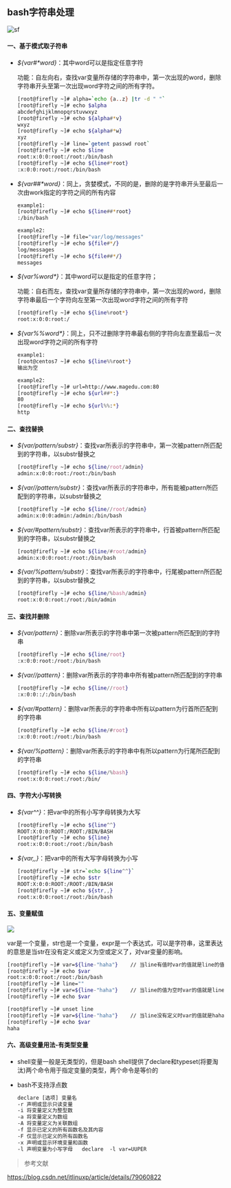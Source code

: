 ## bash字符串处理

![sf](http://img-note.wuqianlin.cn/img-md/2018-09-17-061438.jpg)



#### 一、基于模式取子符串 

- *${var#\*word}*：其中word可以是指定任意字符

  功能：自左向右，查找var变量所存储的字符串中，第一次出现的word，删除字符串开头至第一次出现word字符之间的所有字符。

  ```bash
  [root@firefly ~]# alpha=`echo {a..z} |tr -d " "`
  [root@firefly ~]# echo $alpha
  abcdefghijklmnopqrstuvwxyz
  [root@firefly ~]# echo ${alpha#*v}
  wxyz
  [root@firefly ~]# echo ${alpha#*w}
  xyz
  [root@firefly ~]# line=`getent passwd root`
  [root@firefly ~]# echo $line
  root:x:0:0:root:/root:/bin/bash
  [root@firefly ~]# echo ${line#*root}
  :x:0:0:root:/root:/bin/bash
  ```

- *${var##\*word}*：同上，贪婪模式，不同的是，删除的是字符串开头至最后一次由work指定的字符之间的所有内容 

  ```bash
  example1:
  [root@firefly ~]# echo ${line##*root} 
  :/bin/bash
  
  example2:
  [root@firefly ~]# file="var/log/messages"
  [root@firefly ~]# echo ${file#*/}
  log/messages
  [root@firefly ~]# echo ${file##*/}
  messages
  ```

- *${var%word\*}*：其中word可以是指定的任意字符；

  功能：自右而左，查找var变量所存储的字符串中，第一次出现的word，删除字符串最后一个字符向左至第一次出现word字符之间的所有字符 

  ```bash
  [root@firefly ~]# echo ${line%root*}
  root:x:0:0:root:/
  ```

- *${var%%word\*}*：同上，只不过删除字符串最右侧的字符向左直至最后一次出现word字符之间的所有字符

  ```bash
  example1:
  [root@centos7 ~]# echo ${line%%root*}
  输出为空
  
  example2:
  [root@firefly ~]# url=http://www.magedu.com:80
  [root@firefly ~]# echo ${url##*:}
  80
  [root@firefly ~]# echo ${url%%:*}
  http
  ```



#### 二、查找替换

- *${var/pattern/substr}*：查找var所表示的字符串中，第一次被pattern所匹配到的字符串，以substr替换之

  ```bash
  [root@firefly ~]# echo ${line/root/admin}
  admin:x:0:0:root:/root:/bin/bash
  ```

- *${var//pattern/substr}*：查找var所表示的字符串中，所有能被pattern所匹配到的字符串，以substr替换之

  ```bash
  [root@firefly ~]# echo ${line//root/admin}
  admin:x:0:0:admin:/admin:/bin/bash
  ```

- *${var/#pattern/substr}*：查找var所表示的字符串中，行首被pattern所匹配到的字符串，以substr替换之

  ```bash
  [root@firefly ~]# echo ${line/#root/admin}
  admin:x:0:0:root:/root:/bin/bash
  ```

- *${var/%pattern/substr}*：查找var所表示的字符串中，行尾被pattern所匹配到的字符串，以substr替换之

  ```bash
  [root@firefly ~]# echo ${line/%bash/admin}
  root:x:0:0:root:/root:/bin/admin
  ```



#### 三、查找并删除

- *${var/pattern}*：删除var所表示的字符串中第一次被pattern所匹配到的字符串

  ```bash
  [root@firefly ~]# echo ${line/root}
  :x:0:0:root:/root:/bin/bash
  ```

- *${var//pattern}*：删除var所表示的字符串中所有被pattern所匹配到的字符串

  ```bash
  [root@firefly ~]# echo ${line//root}
  :x:0:0::/:/bin/bash
  ```

- *${var/#pattern}*：删除var所表示的字符串中所有以pattern为行首所匹配到的字符串

  ```bash
  [root@firefly ~]# echo ${line/#root}
  :x:0:0:root:/root:/bin/bash
  ```

- *${var/%pattern}*：删除var所表示的字符串中有所以pattern为行尾所匹配到的字符串

  ```bash
  [root@firefly ~]# echo ${line/%bash}
  root:x:0:0:root:/root:/bin/
  ```



#### 四、字符大小写转换

- *${var^^}*：把var中的所有小写字母转换为大写

  ```bash
  [root@firefly ~]# echo ${line^^}
  ROOT:X:0:0:ROOT:/ROOT:/BIN/BASH
  [root@firefly ~]# echo ${line}
  root:x:0:0:root:/root:/bin/bash
  ```

- *${var,,}*：把var中的所有大写字母转换为小写

  ```bash
  [root@firefly ~]# str=`echo ${line^^}`
  [root@firefly ~]# echo $str
  ROOT:X:0:0:ROOT:/ROOT:/BIN/BASH
  [root@firefly ~]# echo ${str,,}
  root:x:0:0:root:/root:/bin/bash
  ```



#### 五、变量赋值

![](http://img-note.wuqianlin.cn/img-md/2018-09-17-bash%E5%8F%98%E9%87%8F%E8%B5%8B%E5%80%BC.png)

var是一个变量，str也是一个变量，expr是一个表达式，可以是字符串，这里表达的意思是当str在没有定义或定义为空或定义了，对var变量的影响。

```bash
[root@firefly ~]# var=${line-"haha"}    // 当line有值时var的值就是line的值
[root@firefly ~]# echo $var
root:x:0:0:root:/root:/bin/bash
[root@firefly ~]# line=""
[root@firefly ~]# var=${line-"haha"}    // 当line的值为空时var的值就是line的值
[root@firefly ~]# echo $var

[root@firefly ~]# unset line
[root@firefly ~]# var=${line-"haha"}    // 当line没有定义时var的值就是haha
[root@firefly ~]# echo $var 
haha
```



#### 六、高级变量用法-有类型变量

- shell变量一般是无类型的，但是bash shell提供了declare和typeset(将要淘汰)两个命令用于指定变量的类型，两个命令是等价的

- bash不支持浮点数

  ```bash
  declare [选项] 变量名 
  -r 声明或显示只读变量 
  -i 将变量定义为整型数 
  -a 将变量定义为数组 
  -A 将变量定义为关联数组 
  -f 显示已定义的所有函数名及其内容 
  -F 仅显示已定义的所有函数名 
  -x 声明或显示环境变量和函数 
  -l 声明变量为小写字母   declare  -l var=UUPER
  ```



> 参考文献

https://blog.csdn.net/itlinuxp/article/details/79060822

